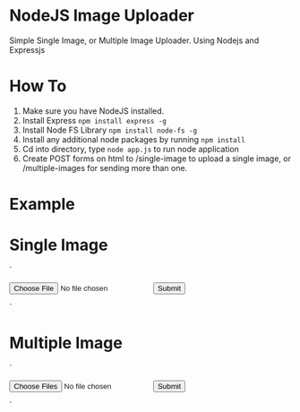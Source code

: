 # NodeJS Image Uploader
Simple Single Image, or Multiple Image Uploader. Using Nodejs and Expressjs

# How To

1. Make sure you have NodeJS installed.
2. Install Express
   `npm install express -g`
3. Install Node FS Library
  `npm install node-fs -g`
4. Install any additional node packages by running 
  `npm install` 
5. Cd into directory, type `node app.js` to run node application
6. Create POST forms on html to /single-image to upload a single image, or /multiple-images for sending more than one.

# Example

# Single Image

`<form action="/single-image" method="POST" >
  <input type="file" name="file" accept="image/*">
  <button type="submit">Submit</button>
</form>`

# Multiple Image

`<form action="/multiple-images" method="POST" >
  <input type="file" name="file" accept="image/*" multiple>
  <button type="submit">Submit</button>
</form>`
  
